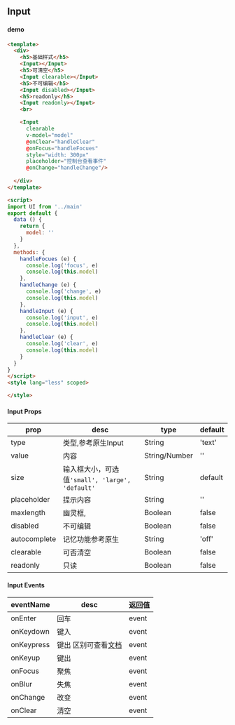 ## Input

#### demo
<InputDemo1></InputDemo1>

```html
<template>
  <div>
    <h5>基础样式</h5>
    <Input></Input>
    <h5>可清空</h5>
    <Input clearable></Input>
    <h5>不可编辑</h5>
    <Input disabled></Input>
    <h5>readonly</h5>
    <Input readonly></Input>
    <br>

    <Input 
      clearable 
      v-model="model" 
      @onClear="handleClear" 
      @onFocus="handleFocues" 
      style="width: 300px"
      placeholder="控制台查看事件" 
      @onChange="handleChange"/>
    
  </div>
</template>

<script>
import UI from '../main'
export default {
  data () {
    return {
      model: ''
    }
  },
  methods: {
    handleFocues (e) {
      console.log('focus', e)
      console.log(this.model)
    },
    handleChange (e) {
      console.log('change', e)
      console.log(this.model)
    },
    handleInput (e) {
      console.log('input', e)
      console.log(this.model)
    },
    handleClear (e) {
      console.log('clear', e)
      console.log(this.model)
    }
  }
}
</script>
<style lang="less" scoped>

</style>


```
#### Input Props
| prop | desc | type | default|
| - | -| - | - |
| type | 类型,参考原生Input | String | 'text' |
| value | 内容 | String/Number | '' | 
| size | 输入框大小，可选值`'small', 'large', 'default'`  | String | default|
| placeholder | 提示内容 | String | '' |
| maxlength | 幽灵框, | Boolean | false |
| disabled | 不可编辑 | Boolean | false |
| autocomplete | 记忆功能参考原生 | String | 'off' |
| clearable | 可否清空 | Boolean | false |
| readonly | 只读 | Boolean | false |

#### Input Events
| eventName | desc | 返回值 |
| - | -| - |
| onEnter | 回车 | event |
| onKeydown | 键入 | event |
| onKeypress | 键出 区别可查看[文档](https://blog.csdn.net/czh500/article/details/80329636) | event |
| onKeyup | 键出 | event |
| onFocus | 聚焦 | event |
| onBlur | 失焦 | event |
| onChange | 改变 | event |
| onClear | 清空 | event |